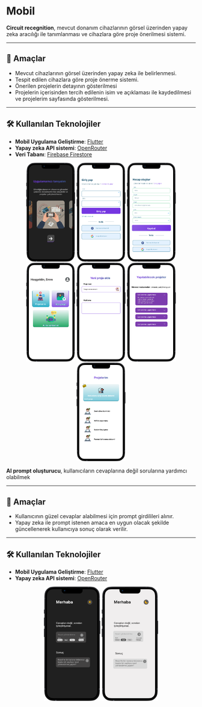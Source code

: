 # Mobil

**Circuit recegnition**, mevcut donanım cihazlarının görsel üzerinden yapay zeka aracılığı ile tanımlanması ve cihazlara göre proje önerilmesi sistemi.

---

## 🚀 Amaçlar

- Mevcut cihazlarının görsel üzerinden yapay zeka ile belirlenmesi.
- Tespit edilen cihazlara göre proje önerme sistemi.
- Önerilen projelerin detayının gösterilmesi
- Projelerin içerisinden tercih edilenin isim ve açıklaması ile kaydedilmesi ve projelerim sayfasında gösterilmesi.   

---


## 🛠 Kullanılan Teknolojiler

- **Mobil Uygulama Geliştirme**: [Flutter](https://flutter.dev/)
- **Yapay zeka API sistemi**: [OpenRouter](https://openrouter.ai/)
- **Veri Tabanı**: [Firebase Firestore](https://firebase.google.com/docs/firestore)


<div align="center"> 
  <img src="assets/circuit-recognition/welcome-screen.png" width="130" />
  <img src="assets/circuit-recognition/login-screen.png" width="130" />
  <img src="assets/circuit-recognition/signup-screen.png" width="130" />
  <img src="assets/circuit-recognition/home.png" width="130" />
  <img src="assets/circuit-recognition/new-project.png" width="130" />
  <img src="assets/circuit-recognition/project-propasal.png" width="130" />
  <img src="assets/circuit-recognition/my-project.png" width="130" />
  
</div> 


**AI prompt oluşturucu**, kullanıcıların cevaplarına değil sorularına yardımcı olabilmek

---

## 🚀 Amaçlar

- Kullanıcının güzel cevaplar alabilmesi için prompt girdilileri alınır.
- Yapay zeka ile prompt istenen amaca en uygun olacak şekilde güncellenerek kullanıcıya sonuç olarak verilir.
   

---


## 🛠 Kullanılan Teknolojiler

- **Mobil Uygulama Geliştirme**: [Flutter](https://flutter.dev/)
- **Yapay zeka API sistemi**: [OpenRouter](https://openrouter.ai/)

<div align="center"> 
  <img src="assets/ai-prompt-duzeltici/dark-mode.png" width="150" />
  <img src="assets/ai-prompt-duzeltici/light-mode.png" width="150" />
  
</div> 

